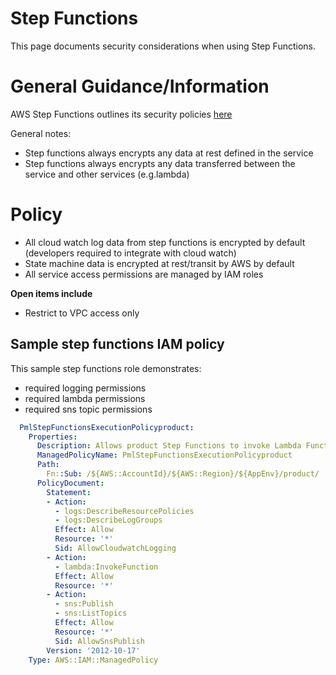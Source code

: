 # Step Functions

This page documents security considerations when using Step Functions.

# General Guidance/Information
AWS Step Functions outlines its security policies [here](https://docs.aws.amazon.com/step-functions/latest/dg/security.html)

General notes:
* Step functions always encrypts any data at rest defined in the service
* Step functions always encrypts any data transferred between the service and other services (e.g.lambda)

# Policy
* All cloud watch log data from step functions is encrypted by default (developers required to integrate with cloud watch)
* State machine data is encrypted at rest/transit by AWS by default
* All service access permissions are managed by IAM roles

**Open items include**
* Restrict to VPC access only


## Sample step functions IAM policy
This sample step functions role demonstrates:
* required logging permissions
* required lambda permissions
* required sns topic permissions

```yaml
  PmlStepFunctionsExecutionPolicyproduct:
    Properties:
      Description: Allows product Step Functions to invoke Lambda Functions
      ManagedPolicyName: PmlStepFunctionsExecutionPolicyproduct
      Path:
        Fn::Sub: /${AWS::AccountId}/${AWS::Region}/${AppEnv}/product/
      PolicyDocument:
        Statement:
        - Action:
          - logs:DescribeResourcePolicies
          - logs:DescribeLogGroups
          Effect: Allow
          Resource: '*'
          Sid: AllowCloudwatchLogging
        - Action:
          - lambda:InvokeFunction
          Effect: Allow
          Resource: '*'
        - Action:
          - sns:Publish
          - sns:ListTopics
          Effect: Allow
          Resource: '*'
          Sid: AllowSnsPublish
        Version: '2012-10-17'
    Type: AWS::IAM::ManagedPolicy
```